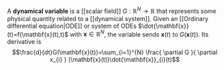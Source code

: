 A **dynamical variable** is a [[scalar field]] $G:\mathbb{R}^{N}\to\mathbb{R}$ that represents some physical quantity related to a [[dynamical system]]. Given an [[Ordinary differential equation|ODE]] or system of ODEs $\dot{\mathbf{x}}(t)=f(\mathbf{x}(t),t)$ with $\mathbf{x}\in \mathbb{R}^{N}$, the variable sends $\mathbf{x}(t)$ to $G(\mathbf{x}(t))$. Its derivative is
$$\frac{d}{dt}G(\mathbf{x}(t))=\sum_{i=1}^{N} \frac{ \partial G }{ \partial x_{i} } (\mathbf{x}(t))\dot{\mathbf{x}}_{i}(t)$$

